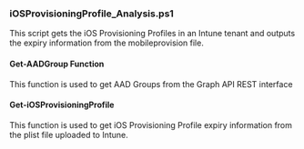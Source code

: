 ### iOSProvisioningProfile_Analysis.ps1
This script gets the iOS Provisioning Profiles in an Intune tenant and outputs the expiry information from the mobileprovision file.

#### Get-AADGroup Function
This function is used to get AAD Groups from the Graph API REST interface

#### Get-iOSProvisioningProfile
This function is used to get iOS Provisioning Profile expiry information from the plist file uploaded to Intune.

